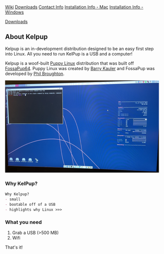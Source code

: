 [Wiki](../Wiki/wiki.md)   [Downloads](../Instructions/Releases.md)    [Contact Info](../Contact/contact.md)   [Installation Info - Mac](../Instructions/MacDownload.md)     [Installation Info - Windows](../Instructions/WindowsDownload.md)

<a href="../Instructions/Releases.md" class="btn btn-github"><span class="icon"></span>Downloads</a>

## About Kelpup
Kelpup is an in-development distribution designed to be an easy first step into Linux. All you need to run KelPup is a USB and a computer! 

Kelpup is a woof-built [Puppy Linux](https://puppylinux.com/) distribution that was built off [FossaPup64](https://blog.puppylinux.com/fossapup64-release). Puppy Linux was created by [Barry Kauler](https://bkhome.org/news/) and FossaPup was developed by [Phil Broughton](https://github.com/mrfricks). 

<img src="IMG_5360.jpeg" alt="hi" class="inline"/>

### Why KelPup? 
```markdown
Why Kelpup?
- small
- bootable off of a USB
- highlights why Linux >>>
```

### What you need
1. Grab a USB (>500 MB)
2. Wifi

That's it!
